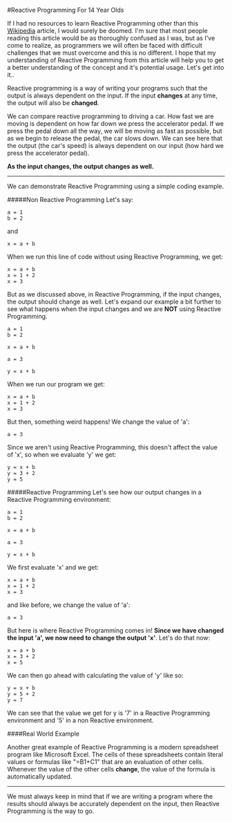 #Reactive Programming For 14 Year Olds

If I had no resources to learn Reactive Programming other than this [Wikipedia](https://en.wikipedia.org/wiki/Reactive_programming) article, I would surely be doomed. I'm sure that most people reading this article would be as thoroughly confused as I was, but as I've come to realize, as programmers we will often be faced with difficult challenges that we must overcome and this is no different. I hope that my understanding of Reactive Programming from this article will help you to get a better understanding of the concept and it's potential usage.  Let's get into it..

Reactive programming is a way of writing your programs such that the output is always dependent on the input. If the input **changes** at any time, the output will also be **changed**. 

We can compare reactive programming to driving a car. How fast we are moving is dependent on how far down we press the accelerator pedal. If we press the pedal down all the way, we will be moving as fast as possible, but as we begin to release the pedal, the car slows down. We can see here that the output (the car's speed) is always dependent on our input (how hard we press the accelerator pedal). 

**As the input changes, the output changes as well.**

---
We can demonstrate Reactive Programming using a simple coding example.

#####Non Reactive Programming
Let's say:

	a = 1
	b = 2	
and

	x = a + b

When we run this line of code without using Reactive Programming, we get:

	x = a + b
	x = 1 + 2
	x = 3

But as we discussed above, in Reactive Programming, if the input changes, the output should change as well. Let's expand our example a bit further to see what happens when the input changes and we are **NOT** using Reactive Programming. 

	a = 1
	b = 2
	
	x = a + b

	a = 3

	y = x + b

When we run our program we get:

	x = a + b
	x = 1 + 2
	x = 3

But then, something weird happens! We change the value of 'a':

	a = 3

Since we aren't using Reactive Programming, this doesn't affect the value of 'x', so when we evaluate 'y' we get:

	y = x + b
	y = 3 + 2
	y = 5	

#####Reactive Programming
Let's see how our output changes in a Reactive Programming environment: 

	a = 1
	b = 2

	x = a + b

	a = 3

	y = x + b

We first evaluate 'x' and we get:

	x = a + b
	x = 1 + 2
	x = 3

and like before, we change the value of 'a':

	a = 3

But here is where Reactive Programming comes in! **Since we have changed the input 'a', we now need to change the output 'x'**. Let's do that now:

	x = a + b
	x = 3 + 2
	x = 5

We can then go ahead with calculating the value of 'y' like so:

	y = x + b	
	y = 5 + 2
	y = 7

We can see that the value we get for y is '7' in a Reactive Programming environment and '5' in a non Reactive environment. 


####Real World Example

Another great example of Reactive Programming is a modern spreadsheet program like Microsoft Excel. The cells of these spreadsheets contain literal values or formulas like "=B1+C1" that are an evaluation of other cells. Whenever the value of the other cells **change**, the value of the formula is automatically updated.

---

We must always keep in mind that if we are writing a program where the results should always be accurately dependent on the input, then Reactive Programming is the way to go. 
